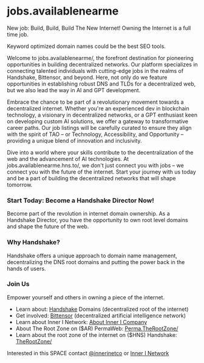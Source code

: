 # jobs.availablenearme
New job: Build, Build, Build The New Internet! Owning the Internet is a full time job.

Keyword optimized domain names could be the best SEO tools.
<head>
<!-- Google tag (gtag.js) -->
<script async src="https://www.googletagmanager.com/gtag/js?id=G-XJF8Z043FY"></script>
<script>
  window.dataLayer = window.dataLayer || [];
  function gtag(){dataLayer.push(arguments);}
  gtag('js', new Date());

  gtag('config', 'G-XJF8Z043FY');
</script>
<meta name="ahrefs-site-verification" content="807eba05a39171dea2c7a82ef5ba2fac5f37465aca1aefb071c040c2a8993090">
</head>
Welcome to jobs.availablenearme/, the forefront destination for pioneering opportunities in building decentralized networks. Our platform specializes in connecting talented individuals with cutting-edge jobs in the realms of Handshake, Bittensor, and beyond. Here, not only do we feature opportunities in establishing robust DNS and TLDs for a decentralized web, but we also lead the way in AI and GPT development.

Embrace the chance to be part of a revolutionary movement towards a decentralized internet. Whether you're an experienced dev in blockchain technology, a visionary in decentralized networks, or a GPT enthusiast keen on developing custom AI solutions, we offer a gateway to transformative career paths. Our job listings will be carefully curated to ensure they align with the spirit of TAO – or Technology, Accessibility, and Opportunity – providing a unique blend of innovation and inclusivity.

Dive into a world where your skills contribute to the decentralization of the web and the advancement of AI technologies. At jobs.availablenearme.hns.to/, we don't just connect you with jobs – we connect you with the future of the internet. Start your journey with us today and be a part of building the decentralized networks that will shape tomorrow.
<h3>Start Today: Become a Handshake Director Now!</h3>

<p>Become part of the revolution in internet domain ownership. As a Handshake Director, you have the opportunity to own root level domains and shape the future of the web.</p>
                
<h3>Why Handshake?</h3>
<p>Handshake offers a unique approach to domain name management, decentralizing the DNS root domains and putting the power back in the hands of users.</p>
<h3>Join Us</h3>
<p>Empower yourself and others in owning a piece of the internet.</p>


- Learn about: [Handshake](https://handshake.org) Domains (decentralized root of the internet)
- Get involved: [Bittensor](https://bittensor.com) (decentralized artificial intelligence network)
- Learn about Inner I Network: [About Inner I Company](https://innerinetcompany.com/about/)
- About The Root Zone on ($AR) PermaWeb: [Perma.TheRootZone/](http://perma.therootzone.hns.to/)
- Learn about the root zone of the internet on ($HNS) Handshake: [TheRootZone/](http://dnssecuritygroup.therootzone.hns.to/)


Interested in this SPACE contact [@innerinetco](https://twitter.com/innerinetco) or [Inner I Network](https://innerinetwork.hns.to/)
